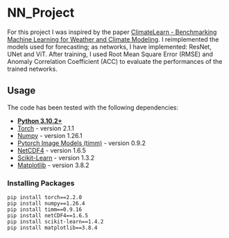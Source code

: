 # NN_Project
For this project I was inspired by the paper [ClimateLearn - Benchmarking Machine Learning for Weather and Climate Modeling](https://arxiv.org/pdf/2307.01909.pdf#:~:text=ClimateLearn%20supports%20data%20pre%2D%20processing,weather%20forecasting%2C%20downscaling%2C%20and%20climate). I reimplemented the models used for forecasting; as networks, I have implemented: ResNet, UNet and ViT. After training, I used Root Mean Square Error (RMSE) and Anomaly Correlation Coefficient (ACC) to evaluate the performances of the trained networks.

## Usage
The code has been tested with the following dependencies:
* [**Python 3.10.2+**](https://www.python.org/)
* [Torch](https://pytorch.org/) - version 2.1.1
* [Numpy](https://scipy.org/install.html) - version 1.26.1
* [Pytorch Image Models (timm)](https://timm.fast.ai/) - version 0.9.2
* [NetCDF4](https://unidata.github.io/netcdf4-python/) - version 1.6.5
* [Scikit-Learn](https://scikit-learn.org/stable/install.html) - version 1.3.2
* [Matplotlib](https://matplotlib.org/stable/users/installing/index.html#installation) - version 3.8.2

### Installing Packages
```
pip install torch==2.2.0
pip install numpy==1.26.4
pip install timm==0.9.16
pip install netCDF4==1.6.5
pip install scikit-learn==1.4.2
pip install matplotlib==3.8.4
```
